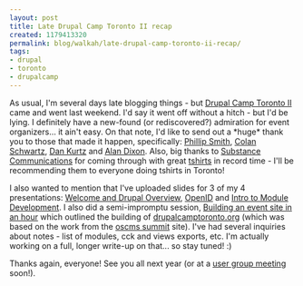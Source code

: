 ```yaml
---
layout: post
title: Late Drupal Camp Toronto II recap
created: 1179413320
permalink: blog/walkah/late-drupal-camp-toronto-ii-recap/
tags:
- drupal
- toronto
- drupalcamp
---
```

<p>As usual, I'm several days late blogging things - but <a href="http://drupalcamptoronto.org/">Drupal Camp Toronto II</a> came and went last weekend. I'd say it went off without a hitch - but I'd be lying. I definitely have a new-found (or rediscovered?) admiration for event organizers... it ain't easy. On that note, I'd like to send out a *huge* thank you to those that made it happen, specifically: <a href="http://communitybandwidth.ca/">Phillip Smith</a>, <a href="http://openject.com/">Colan Schwartz</a>, <a href="http://www.brickswithoutclay.com/">Dan Kurtz</a> and <a href="http://alan.g.dixon.googlepages.com/">Alan Dixon</a>. Also, big thanks to <a href="http://www.substancecommunications.com/">Substance Communications</a> for coming through with great <a href="http://baheyeldin.com/technology/drupal/drupal-camp-toronto-07-wrap-up.html">tshirts</a> in record time - I'll be recommending them to everyone doing tshirts in Toronto!</p>
<p>I also wanted to mention that I've uploaded slides for 3 of my 4 presentations: <a href="http://drupalcamptoronto.org/node/6">Welcome and Drupal Overview</a>, <a href="http://drupalcamptoronto.org/node/138">OpenID</a> and <a href="http://drupalcamptoronto.org/node/135">Intro to Module Development</a>. I also did a semi-impromptu session, <a href="http://drupalcamptoronto.org/node/136">Building an event site in an hour</a> which outlined the building of <a href="http://drupalcamptoronto.org/">drupalcamptoronto.org</a> (which was based on the work from the <a href="http://2007.oscms-summit.org">oscms summit</a> site). I've had several inquiries about notes - list of modules, cck and views exports, etc. I'm actually working on a full, longer write-up on that... so stay tuned! :)</p>
<p>Thanks again, everyone! See you all next year (or at a <a href="http://groups.drupal.org/toronto">user group meeting</a> soon!).
